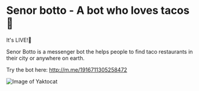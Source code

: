 # Senor botto - A bot who loves tacos:taco:

It's LIVE!🌮

Senor Botto is a messenger bot the helps people to find taco restaurants in their city or anywhere on earth.

Try the bot here: http://m.me/1916711305258472

![Image of Yaktocat](https://pbs.twimg.com/media/DKQp6_DU8AAWc1I.jpg:large)
